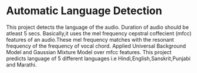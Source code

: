 # Automatic Language Detection

This project detects the language of the audio. Duration of audio should be atleast 5 secs.
Basically,it uses the mel frequency cepstral coffecient (mfcc) features of an audio.These  mel frequency matches with the resonant frequency of the frequency of vocal chord.
Applied Universal Background Model and Gaussian Mixture Model over mfcc features.
This project predicts language of  5 different languages i.e Hindi,English,Sanskrit,Punjabi and Marathi.
